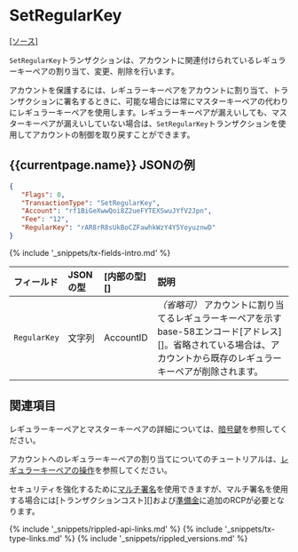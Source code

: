 # SetRegularKey

[[ソース]<br>](https://github.com/ripple/rippled/blob/4239880acb5e559446d2067f00dabb31cf102a23/src/ripple/app/transactors/SetRegularKey.cpp "Source")

`SetRegularKey`トランザクションは、アカウントに関連付けられているレギュラーキーペアの割り当て、変更、削除を行います。

アカウントを保護するには、レギュラーキーペアをアカウントに割り当て、トランザクションに署名するときに、可能な場合には常にマスターキーペアの代わりにレギュラーキーペアを使用します。レギュラーキーペアが漏えいしても、マスターキーペアが漏えいしていない場合は、`SetRegularKey`トランザクションを使用してアカウントの制御を取り戻すことができます。

## {{currentpage.name}} JSONの例

```json
{
   "Flags": 0,
   "TransactionType": "SetRegularKey",
   "Account": "rf1BiGeXwwQoi8Z2ueFYTEXSwuJYfV2Jpn",
   "Fee": "12",
   "RegularKey": "rAR8rR8sUkBoCZFawhkWzY4Y5YoyuznwD"
}
```

{% include '_snippets/tx-fields-intro.md' %}
<!--{# fix md highlighting_ #}-->

| フィールド        | JSONの型 | [内部の型][] | 説明                   |
|:-------------|:----------|:------------------|:------------------------------|
| `RegularKey` | 文字列    | AccountID         | _（省略可）_ アカウントに割り当てるレギュラーキーペアを示すbase-58エンコード[アドレス][]。省略されている場合は、アカウントから既存のレギュラーキーペアが削除されます。 |

## 関連項目

レギュラーキーペアとマスターキーペアの詳細については、[暗号鍵](cryptographic-keys.html)を参照してください。

アカウントへのレギュラーキーペアの割り当てについてのチュートリアルは、[レギュラーキーペアの操作](assign-a-regular-key-pair.html)を参照してください。

セキュリティを強化するために[マルチ署名](multi-signing.html)を使用できますが、マルチ署名を使用する場合には[トランザクションコスト][]および[準備金](reserves.html)に追加のRCPが必要となります。

<!--{# common link defs #}-->
{% include '_snippets/rippled-api-links.md' %}
{% include '_snippets/tx-type-links.md' %}
{% include '_snippets/rippled_versions.md' %}
